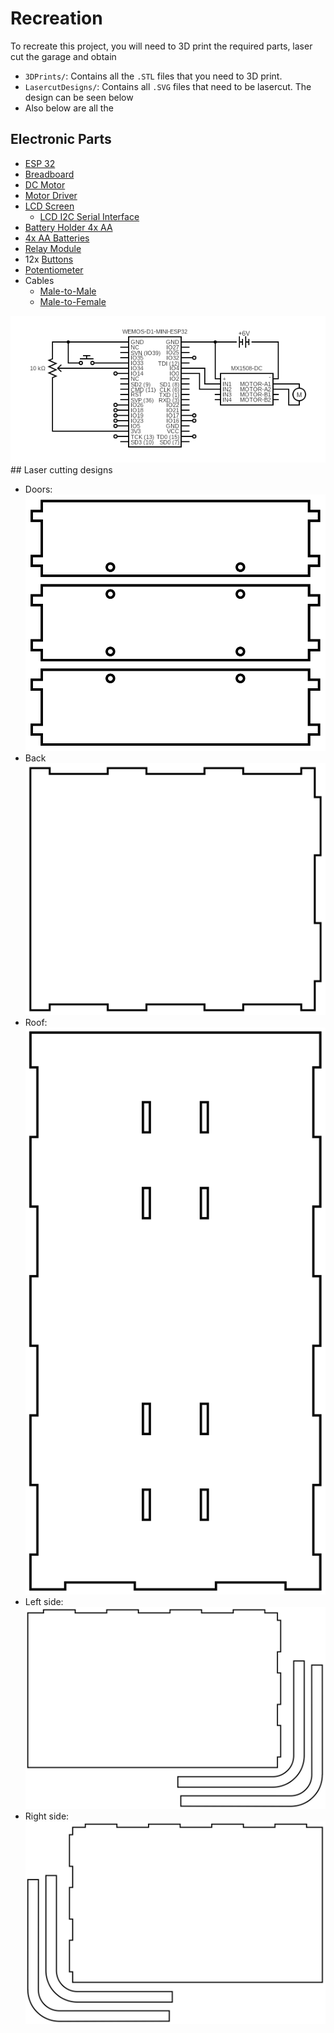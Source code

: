 # Recreation

To recreate this project, you will need to 3D print the required parts, laser cut the garage and obtain

- `3DPrints/`: Contains all the `.STL` files that you need to 3D print.
- `LasercutDesigns/`: Contains all `.SVG` files that need to be lasercut. The design can be seen below
- Also below are all the

## Electronic Parts

- [ESP 32](https://arduinotech.dk/shop/live-d1-mini-esp32-development-board-based-esp8266/)
- [Breadboard](https://arduinotech.dk/shop/breadboard-830-points/)
- [DC Motor](https://arduinotech.dk/shop/n20-micro-metal-gear-motor/)
- [Motor Driver](https://arduinotech.dk/shop/mx1508-dc-motor-driver-module/)
- [LCD Screen](https://arduinotech.dk/shop/lcd-1602-16x2-w-pinheader/)
  - [LCD I2C Serial Interface](https://arduinotech.dk/shop/lcd-serial-interface/)
- [Battery Holder 4x AA](https://arduinotech.dk/shop/battery-holder-4-x-aa/)
- [4x AA Batteries](https://www.harald-nyborg.dk/kameda-alkaline-batteri-aa-10-pak)
- [Relay Module](https://arduinotech.dk/shop/3v-relay-module-high-and-low-level-trigger-dual-optocoupler-isolation/)
- 12x [Buttons](https://arduinotech.dk/shop/switch-tactile-push-button-6x6x7mm/)
- [Potentiometer](https://arduinotech.dk/shop/potentiometer/)
- Cables
  - [Male-to-Male](https://arduinotech.dk/shop/65-stk-jump-wire-for-breadboard-and-arduino/)
  - [Male-to-Female](https://arduinotech.dk/shop/dupont-wire-30cm/)

<img src="../readme-assets/main-circuit.png/">
## Laser cutting designs

- Doors:
  <img src="./LasercutDesigns/doors.svg/">
- Back
  <img src="./LasercutDesigns/back.svg/">
- Roof:
  <img src="./LasercutDesigns/roof.svg/">
- Left side:
  <img src="./LasercutDesigns/side_left.svg/">
- Right side:
  <img src="./LasercutDesigns/side_right.svg/">
